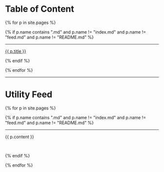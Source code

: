 # Table of Content

{% for p in site.pages %}

{% if p.name contains ".md" and p.name != "index.md" and p.name != "feed.md" and p.name != "README.md" %}

<hr/>   

<a href="{{ site.baseurl }}{{ p.url }}" title="{{ p.name }}">{{ p.title }}</a>

{% endif %}

{% endfor %}

<hr/>

# Utility Feed

{% for p in site.pages %}

{% if p.name contains ".md" and p.name != "index.md" and p.name != "feed.md" and p.name != "README.md" %}

<hr/>

{{ p.content }}  

<br/>

{% endif %}

{% endfor %}

